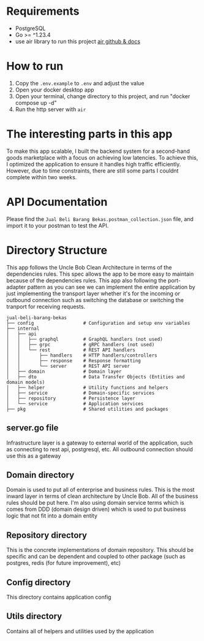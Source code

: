 # Requirements

- PostgreSQL
- Go >= ^1.23.4
- use air library to run this project [air github & docs](https://github.com/air-verse/air)

# How to run

1. Copy the `.env.example` to `.env` and adjust the value
2. Open your docker desktop app
3. Open your terminal, change directory to this project, and run "docker compose up -d"
4. Run the http server with `air`

# The interesting parts in this app

To make this app scalable, I built the backend system for a second-hand goods marketplace with a focus on achieving low latencies. To achieve this, I optimized the application to ensure it handles high traffic efficiently. However, due to time constraints, there are still some parts I couldnt complete within two weeks.

# API Documentation

Please find the `Jual Beli Barang Bekas.postman_collection.json` file, and import it to your postman
to test the API.

# Directory Structure

This app follows the Uncle Bob Clean Architecture in terms of the dependencies rules.
This spec allows the app to be more easy to maintain because of the dependencies rules.
This app also following the port-adapter pattern as you can see we can implement
the entire application by just implementing the transport layer whether it's for
the incoming or outbound connection such as switching the database or switching the
tranport for receiving requests.

```
jual-beli-barang-bekas
├── config                  # Configuration and setup env variables
├── internal
│   ├── api
│   │   ├── graphql         # GraphQL handlers (not used)
│   │   ├── grpc            # gRPC handlers (not used)
│   │   └── rest            # REST API handlers
│   │       ├── handlers    # HTTP handlers/controllers
│   │       ├── response    # Response formatting
│   │       └── server      # REST API server
│   ├── domain              # Domain layer
│   ├── dto                 # Data Transfer Objects (Entities and domain models)
│   ├── helper              # Utility functions and helpers
│   ├── service             # Domain-specific services
│   ├── repository          # Persistence layer
│   └── service             # Application services
├── pkg                     # Shared utilities and packages
```

## server.go file

Infrastructure layer is a gateway to external world of the application, such as
connecting to rest api, postgresql, etc. All outbound connection should use this
as a gateway

## Domain directory

Domain is used to put all of enterprise and business rules. This is the most inward layer
in terms of clean architecture by Uncle Bob.
All of the business rules should be put here.
I'm also using domain service terms which is comes from DDD (domain design driven)
which is used to put business logic that not fit into a domain entity

## Repository directory

This is the concrete implementations of domain repository.
This should be specific and can be dependent and coupled to other package
(such as postgres, redis (for future improvement), etc)

## Config directory

This directory contains application config

## Utils directory

Contains all of helpers and utilities used by the application

